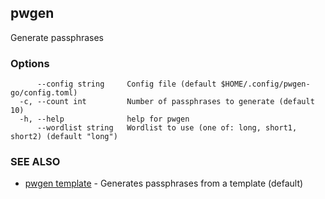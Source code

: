 ## pwgen

Generate passphrases

### Options

```
      --config string     Config file (default $HOME/.config/pwgen-go/config.toml)
  -c, --count int         Number of passphrases to generate (default 10)
  -h, --help              help for pwgen
      --wordlist string   Wordlist to use (one of: long, short1, short2) (default "long")
```

### SEE ALSO

* [pwgen template](pwgen_template.md)	 - Generates passphrases from a template (default)

